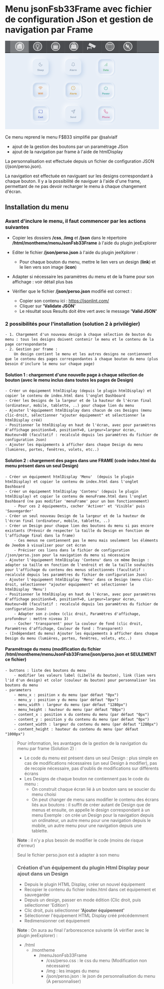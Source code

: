 # Menu jsonFsb33Frame avec fichier de configuration JSon et gestion de navigation par Frame
![Menu jsonFsb33Frame](./doc/images/menuJsonFsb33Frame.png)

Ce menu reprend le menu F$B33 simplifié par @salvialf
- ajout de la gestion des boutons par un paramétrage JSon
- ajout de la navigation par frame à l'aide de htmlDisplay

La personnalisation est effectuée depuis un fichier de configuration JSON (/json/perso.json).

La navigation est effectuée en naviguant sur les designs correspondant à chaque bouton. 
Il y a la possibilité de naviguer à l'aide d'une frame, permettant de ne pas devoir recharger le menu à chaque changement d'écran.

## Installation du menu

### Avant d'inclure le menu, il faut commencer par les actions suivantes

   - Copier les dossiers **/css**, **/img** et **/json** dans le répertoire **/html/montheme/menuJsonFsb33Frame** à l'aide du plugin jeeExplorer

   - Editer le fichier **/json/perso.json** à l'aide du plugin jeeXplorer :
        - Pour chaque bouton du menu, mettre le lien vers un design (**link**) et le lien vers son image (**icon**)
   - Adapter si nécessaire les paramètres du menu et de la frame pour son affichage : voir détail plus bas
   - Vérifier que le fichier **/json/perso.json** modifié est correct :
        - Copier son contenu ici : https://jsonlint.com/
        - Cliquer sur **'Validate JSON'**
        - Le résultat sous Results doit être vert avec le message **'Valid JSON'**

### 2 possibilités pour l'installation (solution 2 à privilégier)
	- 1. Chargement d'un nouveau design à chaque sélection de bouton du menu : tous les designs doivent contenir le menu et le contenu de la page correspondante
	- 2. Gestion par frame :
		Un design contient le menu et les autres designs ne contiennent que le contenu des pages correspondantes à chaque bouton du menu (plus besoin d'inclure le menu sur chaque page)

#### Solution 1 : **chargement d'une nouvelle page à chaque sélection de bouton** (avec le menu inclus dans toutes les pages de Design)
	- Créer un équipement htmlDisplay (depuis le plugin htmlDisplay) et copier le contenu de index.html dans l'onglet Dashboard
	- Créer les Designs de la largeur et de la hauteur de l'écran final (ordinateur, mobile, tablette, ..) pour chaque lien du menu
	- Ajouter l'équipement htmlDisplay dans chacun de ces Designs (menu clic-droit, sélectionner "ajouter équipement" et sélectionner le htmlDisplay créé)
	- Positionner le htmlDisplay en haut de l'écran, avec pour paramètres d'affichage positionX=0, positionY=0, Largeur=largeur écran, Hauteur=80 (facultatif : recalculé depuis les paramètres du fichier de configuration Json)
	- Ajouter les équipements à afficher dans chaque Design du menu (lumières, portes, fenêtres, volets, etc..)

#### Solution 2 : **chargement des pages dans une FRAME** (code index.html du menu présent dans un seul Design)
	- Créer un équipement htmlDisplay 'Menu'  (depuis le plugin htmlDisplay) et copier le contenu de index.html dans l'onglet Dashboard
	- Créer un équipement htmlDisplay 'Contenu' (depuis le plugin htmlDisplay) et copier le contenu de menuFrame.html dans l'onglet Dashboard (ne pas modifier 'menuFrame' pour un bon fonctionnement)
		- Pour ces 2 équipements, cocher 'Activer' et 'Visible' puis 'Sauvegarder'
	- Créer un seul nouveau Design de la largeur et de la hauteur de l'écran final (ordinateur, mobile, tablette, ..)
	- Créer un Design pour chaque lien des boutons du menu si pas encore existants (Prévoir de respecter la taille du Design en fonction de l'affichage final dans la frame)
		- Ces menus ne contiennent pas le menu mais seulement les éléments de Jeedom à visualiser pour cet écran
		- Préciser ces liens dans le fichier de configuration /json/perso.json pour la navigation du menu si nécessaire
	- Ajouter l'équipement htmlDisplay 'Contenu' dans ce même Design : adapter sa taille en fonction de l'endroit et de la taille souhaités pour l'affichage du contenu des menus sélectionnés (facultatif : recalculé depuis les paramètres du fichier de configuration Json)
	- Ajouter l'équipement htmlDisplay 'Menu' dans ce Design (menu clic-droit, sélectionner "ajouter équipement" et sélectionner le htmlDisplay 'Menu')
	- Positionner le htmlDisplay en haut de l'écran, avec pour paramètres d'affichage positionX=0, positionY=0, Largeur=largeur écran, Hauteur=80 (facultatif : recalculé depuis les paramètres du fichier de configuration Json)
		- Adapter son z-index (clic droit, Paramètres d'affichage, profondeur : mettre niveau 3)
		- Cocher 'transparent' pour la couleur de fond (clic droit, Paramètres d'affichage, Couleur de fond : Transparent)
	- (Indépendant du menu) Ajouter les équipements à afficher dans chaque Design du menu (lumières, portes, fenêtres, volets, etc..)

#### Paramétrage du menu (modification du fichier /html/montheme/menuJsonFsb33Frame/json/perso.json et SEULEMENT ce fichier)
	- buttons : liste des boutons du menu
		- modifier les valeurs label (Libellé du bouton), link (lien vers l'id d'un design) et color (couleur du bouton) pour personnaliser les boutons du menu
	- parameters
		- menu_x : position x du menu (par défaut "0px")
		- menu_y : position y du menu (par défaut "0px")
		- menu_width : largeur du menu (par défaut "1280px")
		- menu_height : hauteur du menu (par défaut "80px")
		- content_x : position x du contenu du menu (par défaut "0px")
		- content_y : position y du contenu du menu (par défaut "0px")
		- content_width : largeur du contenu du menu (par défaut "1280px")
		- content_height : hauteur du contenu du menu (par défaut "1000px")

>Pour information, les avantages de la gestion de la navigation du menu par frame (Solution 2) :
>	- Le code du menu est présent dans un seul Design : plus simple en cas de modifications nécessaires (un seul Design à modifier), pas de recopie nécessaire, pas d'oublis de modifications sur différents écrans
>	- Les Designs de chaque bouton ne contiennent pas le code du menu :
>		- On construit chaque écran lié à un bouton sans se soucier du menu choisi
>		- On peut changer de menu sans modifier le contenu des écrans liés aux boutons : il suffit de créer autant de Design que de menus et ensuite, on appelle le design correspondant à un menu
>			Exemple : on crée un Design pour la navigation depuis un ordinateur, un autre menu pour une navigation depuis le mobile, un autre menu pour une navigation depuis une tablette.

>**Note** : il n'y a plus besoin de modifier le code (moins de risque d'erreur)
>
>Seul le fichier perso.json est à adapter à son menu

>### Création d'un équipement du plugin Html Display pour ajout dans un Design
>
>   - Depuis le plugin HTML Display, créer un nouvel équipement
>   - Recopier le contenu du fichier index.html dans cet équipement et sauvegarder
>   - Depuis un design, passer en mode édition (Clic droit, puis sélectionner 'Edition')
>   - Clic droit, puis sélectionner **'Ajouter équipement'**
>   - Sélectionner l'équipement HTML Display créé précédemment
>   - Redimensionner cet équipement

>**Note** : On aura au final l'arborescence suivante (A vérifier avec le plugin jeeExplorer) :
>
>- /html
>    - /montheme
>        - /menuJsonFsb33Frame  
>            - /css/perso.css : le css du menu (Modification non nécessaire)
>            - /img : les images du menu
>            - /json/perso.json : le json de personnalisation du menu (A personnaliser)
